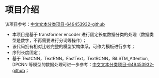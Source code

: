 # 项目介绍

该项目参考：[中文文本分类项目-649453932-github](https://github.com/649453932/Chinese-Text-Classification-Pytorch)

* 本项目是基于 transformer encoder 进行固定长度数据分类的处理（数据类型是数字，不再需要进行分词等操作）；
* 该代码拥有相对比较完整的模型架构体系，可作为模板进行参考；
* 序列长度固定；
* 基于 TextCNN，TextRNN，FastText，TextRCNN，BiLSTM_Attention, DPCNN 等模型的数据处理可进一步参考：[中文文本分类项目-649453932-github](https://github.com/649453932/Chinese-Text-Classification-Pytorch)；
